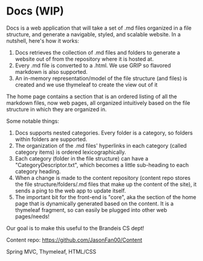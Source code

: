 # Docs (WIP)

Docs is a web application that will take a set of .md files organized in a file structure, and generate a navigable, styled, and scalable website.  In a nutshell, here's how it works:

1.  Docs retrieves the collection of .md files and folders to generate a website out of from the repository where it is hosted at.
2.  Every .md file is converted to a .html.  We use GRIP so flavored markdown is also supported.
3.  An in-memory representation/model of the file structure (and files) is created and we use thymeleaf to create the view out of it

The home page contains a section that is an ordered listing of all the markdown files, now web pages, all organized intuitively based on the file structure in which they are organized in.  

Some notable things:
1.  Docs supports nested categories.  Every folder is a category, so folders within folders are supported.
2.  The organization of the .md files' hyperlinks in each category (called category items) is ordered lexicographically.
3.  Each category (folder in the file structure) can have a "CategoryDescriptor.txt", which becomes a little sub-heading to each category heading.
4.  When a change is made to the content repository (content repo stores the file structure/folders/.md files that make up the content of the site), it sends a ping to the web app to update itself.
5.  The important bit for the front-end is "core", aka the section of the home page that is dynamically generated based on the content.  It is a thymeleaf fragment, so can easily be plugged into other web pages/needs!

Our goal is to make this useful to the Brandeis CS dept!

Content repo:  https://github.com/JasonFan00/Content

Spring MVC, Thymeleaf, HTML/CSS
